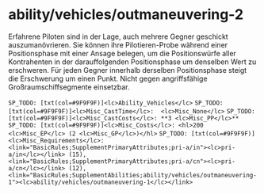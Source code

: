 # ability/vehicles/outmaneuvering-2

Erfahrene Piloten sind in der Lage, auch mehrere Gegner geschickt auszumanövrieren. Sie können ihre Pilotieren-Probe während einer Positionsphase mit einer Ansage belegen, um die Positionswürfe aller Kontrahenten in der darauffolgenden Positionsphase um denselben Wert zu erschweren. Für jeden Gegner innerhalb derselben Positionsphase steigt die Erschwerung um einen Punkt. Nicht gegen angriffsfähige Großraumschiffsegmente einsetzbar.

`SP_TODO: [txt(col=#9F9F9F)]<lc>Ability_Vehicles</lc>`
`SP_TODO: [txt(col=#9F9F9F)]<lc>Misc_CastTime</lc>:  <lc>Misc_None</lc>`
`SP_TODO: [txt(col=#9F9F9F)]<lc>Misc_CastCosts</lc>: **3 <lc>Misc_PP</lc>**`
`SP_TODO: [txt(col=#9F9F9F)]<lc>Misc_Costs</lc>: <hl>200 <lc>Misc_EP</lc> (2 <lc>Misc_GP</lc>)</hl>`
`SP_TODO: [txt(col=#9F9F9F)]<lc>Misc_Requirements</lc>: <link="BasicRules;SupplementPrimaryAttributes;pri-a/in"><lc>pri-a/in</lc></link> (15), <link="BasicRules;SupplementPrimaryAttributes;pri-a/cn"><lc>pri-a/cn</lc></link> (12), <link="BasicRules;SupplementAbilities;ability/vehicles/outmaneuvering-1"><lc>ability/vehicles/outmaneuvering-1</lc></link>`